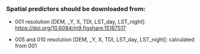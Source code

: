 ### Spatial predictors should be downloaded from:
- 001 resolution [DEM, _Y, X, TDI, LST_day, LST_night]:  https://doi.org/10.6084/m9.figshare.15167517

- 005 and 010 resolution [DEM, _Y, X, TDI, LST_day, LST_night]: calculated from 001